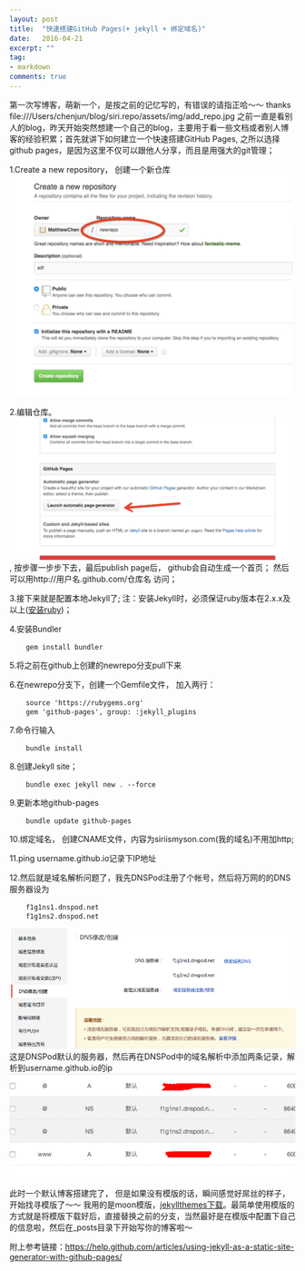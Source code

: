 ```yaml
---
layout: post
title:  "快速搭建GitHub Pages(+ jekyll + 绑定域名)"
date:   2016-04-21
excerpt: ""
tag:
- markdown 
comments: true
---
```


第一次写博客，萌新一个，是按之前的记忆写的，有错误的请指正哈～～ thanks
file:///Users/chenjun/blog/siri.repo/assets/img/add_repo.jpg
之前一直是看别人的blog，昨天开始突然想建一个自己的blog，主要用于看一些文档或者别人博客的经验积累；首先就讲下如何建立一个快速搭建GitHub Pages, 之所以选择github pages，是因为这里不仅可以跟他人分享，而且是用强大的git管理；

1.Create a new repository， 创建一个新仓库
    <img src="../assets/img/add_repo.jpg">
    
2.编辑仓库。<img src="../assets/img/edit_repo.jpg">, 按步骤一步步下去，最后publish page后， github会自动生成一个首页； 然后可以用http://用户名.github.com/仓库名 访问；

3.接下来就是配置本地Jekyll了; 注：安装Jekyll时，必须保证ruby版本在2.x.x及以上([安装ruby](https://www.ruby-lang.org/en/downloads/))；

4.安装Bundler  

```
    gem install bundler
```

5.将之前在github上创建的newrepo分支pull下来

6.在newrepo分支下，创建一个Gemfile文件， 加入两行：

```
    source 'https://rubygems.org'
    gem 'github-pages', group: :jekyll_plugins
```

7.命令行输入

```
    bundle install
```

8.创建Jekyll site；

```
    bundle exec jekyll new . --force
```

9.更新本地github-pages
 
```
    bundle update github-pages
```

10.绑定域名， 创建CNAME文件，内容为siriismyson.com(我的域名)不用加http;  
 
11.ping username.github.io记录下IP地址

12.然后就是域名解析问题了，我先DNSPod注册了个帐号，然后将万网的的DNS服务器设为

```
    f1g1ns1.dnspod.net
    f1g1ns2.dnspod.net
```
<img src="../assets/img/dns_jiexi.png">
这是DNSPod默认的服务器，然后再在DNSPod中的域名解析中添加两条记录，解析到username.github.io的ip<img src="../assets/img/yuming.png">


此时一个默认博客搭建完了， 但是如果没有模版的话，瞬间感觉好屌丝的样子，开始找寻模版了～～
我用的是moon模版，[jekyllthemes下载](http://jekyllthemes.org )。最简单使用模版的方式就是将模版下载好后，直接替换之前的分支，当然最好是在模版中配置下自己的信息啦，然后在_posts目录下开始写你的博客啦～

附上参考链接：https://help.github.com/articles/using-jekyll-as-a-static-site-generator-with-github-pages/ 
